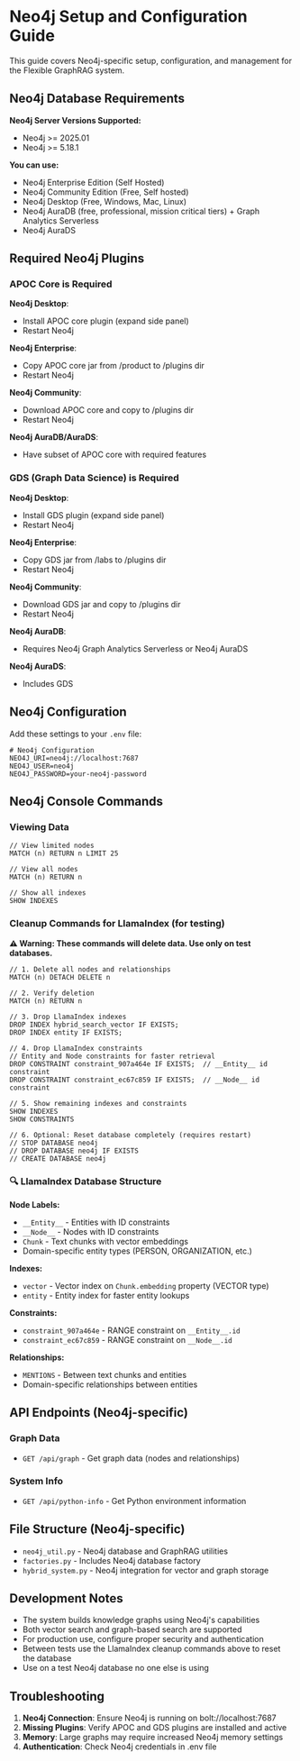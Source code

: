 # Neo4j Setup and Configuration Guide

This guide covers Neo4j-specific setup, configuration, and management for the Flexible GraphRAG system.

## Neo4j Database Requirements

**Neo4j Server Versions Supported:**
- Neo4j >= 2025.01
- Neo4j >= 5.18.1

**You can use:**
- Neo4j Enterprise Edition (Self Hosted)
- Neo4j Community Edition (Free, Self hosted)
- Neo4j Desktop (Free, Windows, Mac, Linux)
- Neo4j AuraDB (free, professional, mission critical tiers) + Graph Analytics Serverless
- Neo4j AuraDS

## Required Neo4j Plugins

### APOC Core is Required

**Neo4j Desktop**: 
- Install APOC core plugin (expand side panel)
- Restart Neo4j

**Neo4j Enterprise**: 
- Copy APOC core jar from /product to /plugins dir
- Restart Neo4j

**Neo4j Community**: 
- Download APOC core and copy to /plugins dir
- Restart Neo4j

**Neo4j AuraDB/AuraDS**: 
- Have subset of APOC core with required features

### GDS (Graph Data Science) is Required

**Neo4j Desktop**: 
- Install GDS plugin (expand side panel)
- Restart Neo4j

**Neo4j Enterprise**: 
- Copy GDS jar from /labs to /plugins dir
- Restart Neo4j

**Neo4j Community**: 
- Download GDS jar and copy to /plugins dir
- Restart Neo4j

**Neo4j AuraDB**: 
- Requires Neo4j Graph Analytics Serverless or Neo4j AuraDS

**Neo4j AuraDS**: 
- Includes GDS

## Neo4j Configuration

Add these settings to your `.env` file:

```env
# Neo4j Configuration
NEO4J_URI=neo4j://localhost:7687
NEO4J_USER=neo4j
NEO4J_PASSWORD=your-neo4j-password
```

## Neo4j Console Commands

### Viewing Data
```cypher
// View limited nodes
MATCH (n) RETURN n LIMIT 25

// View all nodes
MATCH (n) RETURN n

// Show all indexes
SHOW INDEXES
```

### Cleanup Commands for LlamaIndex (for testing)
**⚠️ Warning: These commands will delete data. Use only on test databases.**

```cypher
// 1. Delete all nodes and relationships
MATCH (n) DETACH DELETE n

// 2. Verify deletion
MATCH (n) RETURN n

// 3. Drop LlamaIndex indexes
DROP INDEX hybrid_search_vector IF EXISTS;
DROP INDEX entity IF EXISTS;

// 4. Drop LlamaIndex constraints  
// Entity and Node constraints for faster retrieval
DROP CONSTRAINT constraint_907a464e IF EXISTS;  // __Entity__ id constraint
DROP CONSTRAINT constraint_ec67c859 IF EXISTS;  // __Node__ id constraint

// 5. Show remaining indexes and constraints
SHOW INDEXES
SHOW CONSTRAINTS

// 6. Optional: Reset database completely (requires restart)
// STOP DATABASE neo4j
// DROP DATABASE neo4j IF EXISTS  
// CREATE DATABASE neo4j
```

### **🔍 LlamaIndex Database Structure**

**Node Labels:**
- `__Entity__` - Entities with ID constraints  
- `__Node__` - Nodes with ID constraints
- `Chunk` - Text chunks with vector embeddings
- Domain-specific entity types (PERSON, ORGANIZATION, etc.)

**Indexes:**
- `vector` - Vector index on `Chunk.embedding` property (VECTOR type)
- `entity` - Entity index for faster entity lookups

**Constraints:**
- `constraint_907a464e` - RANGE constraint on `__Entity__.id`
- `constraint_ec67c859` - RANGE constraint on `__Node__.id`

**Relationships:**
- `MENTIONS` - Between text chunks and entities
- Domain-specific relationships between entities

## API Endpoints (Neo4j-specific)

### Graph Data
- `GET /api/graph` - Get graph data (nodes and relationships)

### System Info
- `GET /api/python-info` - Get Python environment information

## File Structure (Neo4j-specific)

- `neo4j_util.py` - Neo4j database and GraphRAG utilities
- `factories.py` - Includes Neo4j database factory
- `hybrid_system.py` - Neo4j integration for vector and graph storage

## Development Notes

- The system builds knowledge graphs using Neo4j's capabilities
- Both vector search and graph-based search are supported
- For production use, configure proper security and authentication
- Between tests use the LlamaIndex cleanup commands above to reset the database 
- Use on a test Neo4j database no one else is using

## Troubleshooting

1. **Neo4j Connection**: Ensure Neo4j is running on bolt://localhost:7687
2. **Missing Plugins**: Verify APOC and GDS plugins are installed and active
3. **Memory**: Large graphs may require increased Neo4j memory settings
4. **Authentication**: Check Neo4j credentials in .env file